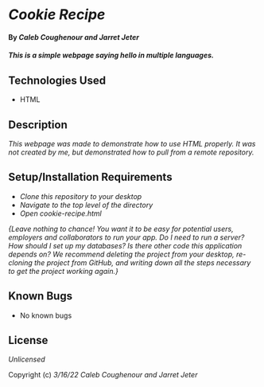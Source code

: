 # _Cookie Recipe_

#### By _**Caleb Coughenour and Jarret Jeter**_

#### _This is a simple webpage saying hello in multiple languages._

## Technologies Used

* HTML

## Description

_This webpage was made to demonstrate how to use HTML properly. It was not created by me, but demonstrated how to pull from a remote repository._

## Setup/Installation Requirements

* _Clone this repository to your desktop_
* _Navigate to the top level of the directory_
* _Open cookie-recipe.html_

_{Leave nothing to chance! You want it to be easy for potential users, employers and collaborators to run your app. Do I need to run a server? How should I set up my databases? Is there other code this application depends on? We recommend deleting the project from your desktop, re-cloning the project from GitHub, and writing down all the steps necessary to get the project working again.}_

## Known Bugs

* No known bugs

## License

_Unlicensed_

Copyright (c) _3/16/22_ _Caleb Coughenour and Jarret Jeter_
